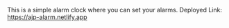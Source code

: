 This is a simple alarm clock where you can set your alarms.
Deployed Link: https://ajp-alarm.netlify.app
